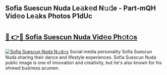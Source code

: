 ## Sofia Suescun Nuda Le𝚊k𝚎d N𝚞𝚍e - Part-mQH Vid𝚎o Le𝚊ks Photos P1dUc

# <h2><a href="http://fbc7zz.evod.top/?m=Sofia+Suescun+Nuda">🔗 👉🔴 Sofia Suescun Nuda Vid𝚎o Ph𝚘t𝚘s</a></h2>

[![Sofia Suescun Nuda N𝚞d𝚎s](https://i.imgur.com/8V9OHl7.gif)](http://fbc7zz.evod.top/?m=Sofia+Suescun+Nuda)
Social media personality Sofia Suescun Nuda sharing their dance and lifestyle experiences. Sofia Suescun Nuda public image is one of innovation and creativity, but he's also known for his shrewd business acumen. 

